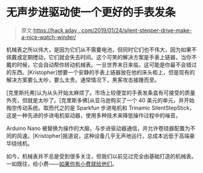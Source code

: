 # 无声步进驱动使一个更好的手表发条

> 原文:[https://hack aday . com/2019/01/24/silent-stepper-drive-make-a-nice-watch-winder/](https://hackaday.com/2019/01/24/silent-stepper-drive-makes-a-nicer-watch-winder/)

机械表之所以伟大，是因为它们从不需要电池，但同时它们也不伟大，因为如果不佩戴或定期搅动，它们就会失去时间。这个可笑的解决方案是手表上链器，当你不戴的时候，它会自动帮你转动机械表。一旦世界末日来临，这可能是你最不会错过的东西。[Kristopher]想要一个安静的手表上链器放在他的床头柜上，但是现有的解决方案要么太吵，要么太贵。通常情况下，黑客攻击接踵而至。

[克里斯托弗]认为从头开始太麻烦了。市场上较便宜的手表发条盒有可接受的质量外壳，但就是太吵了。[克里斯多佛]从亚马逊购买了一个 40 美元的单元，并开始掏空传动系统。取而代之的是 Sparkfun 步进电机和 Trinamic SilentStepStick，这是一种先进的步进电机驱动器，使用多种技术来降低操作过程中的噪音。

Arduino Nano 被替换为操作的大脑，与步进驱动器通信，并允许卷绕器配置为不同的风速。[Kristopher]报道说，这种设备几乎无声地运行，总成本远低于高端豪华绕线机。

如今，机械表并不总是受到很多关注，但我们以前见过完全由基础打造的机械表。一如既往，给小费——[如果你有小费就给他们](https://hackaday.com/submit-a-tip)。